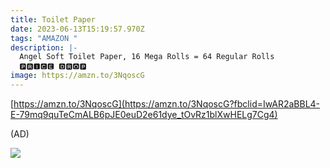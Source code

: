 ```yaml
---
title: Toilet Paper
date: 2023-06-13T15:19:57.970Z
tags: "AMAZON "
description: |-
  Angel Soft Toilet Paper, 16 Mega Rolls = 64 Regular Rolls 
  🅿🆁🅸🅲🅴 🅳🆁🅾🅿 
image: https://amzn.to/3NqoscG
---
```

<!--StartFragment-->

[https://amzn.to/3NqoscG](https://amzn.to/3NqoscG?fbclid=IwAR2aBBL4-E-79mq9quTeCmALB6pJE0euD2e61dye_tOvRz1blXwHELg7Cg4)

<!--EndFragment--> (AD) <!--StartFragment-->

![](https://m.media-amazon.com/images/I/71lYNfan1oL._AC_SL1500_.jpg)

<!--EndFragment-->